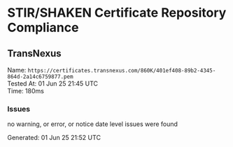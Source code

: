 # STIR/SHAKEN Certificate Repository Compliance

## TransNexus

Name: `https://certificates.transnexus.com/860K/401ef408-89b2-4345-864d-2a14c6759877.pem`\
Tested At: 01 Jun 25 21:45 UTC\
Time: 180ms

### Issues

no warning, or error, or notice date level issues were found

Generated: 01 Jun 25 21:52 UTC